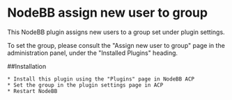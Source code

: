 # NodeBB assign new user to group

This NodeBB plugin assigns new users to a group set under plugin settings. 

To set the group, please consult the "Assign new user to group" page in the administration panel, under the "Installed Plugins" heading.

##Installation

    * Install this plugin using the "Plugins" page in NodeBB ACP
    * Set the group in the plugin settings page in ACP
    * Restart NodeBB